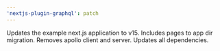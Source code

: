 ```yaml
---
'nextjs-plugin-graphql': patch
---
```


Updates the example next.js application to v15. Includes pages to app dir migration. Removes apollo client and server. Updates all dependencies.
